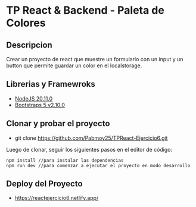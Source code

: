 # TP React & Backend - Paleta de Colores

## Descripcion

Crear un proyecto de react que muestre un formulario con un input y un button
que permite guardar un color en el localstorage.

## Librerias y Framewroks

- [NodeJS 20.11.0](https://nodejs.org/en)
- [Bootstraps 5 v2.10.0](https://react-bootstrap.netlify.app) 

## Clonar y probar el proyecto

- git clone https://github.com/Pabmoy25/TPReact-Ejercicio6.git

Luego de clonar, seguir los siguientes pasos en el editor de código:

```
npm install //para instalar las dependencias
npm run dev //para comenzar a ejecutar el proyecto en modo desarrollo
```

## Deploy del Proyecto

- https://reactejercicio6.netlify.app/
